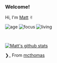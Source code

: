 ### Welcome!
Hi, I'm [Matt](https://mcthomas.github.io) ✌︎

![age](https://img.shields.io/badge/age-22-blue)
![focus](https://img.shields.io/badge/focus-software_dev-brightgreen)
![living](https://img.shields.io/badge/living-Madison-red)

<br />

[![Matt's github stats](https://github-readme-stats.vercel.app/api?username=mcthomas&show_icons=true)](https://github.com/mcthomas)


❯_ From [mcthomas](https://github.com/mcthomas)

